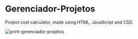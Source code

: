 # Gerenciador-Projetos
Project cost calculator, made using HTML, JavaScript and CSS.<br>

![print-gerenciador-projetos](https://github.com/user-attachments/assets/069212c3-56ad-4732-9380-ef0454472927)





